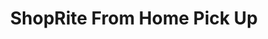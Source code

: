 ---
title: "ShopRite From Home Pick Up"
url: /fairfield/shoprite-from-home-pick-up/
shop: supermarket
---